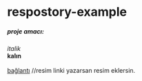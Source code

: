 # respostory-example
##### proje amacı:

*italik*<br/>
**kalın**<br/><br/>
[bağlantı](https://www.youtube.com) //resim linki yazarsan resim eklersin.
